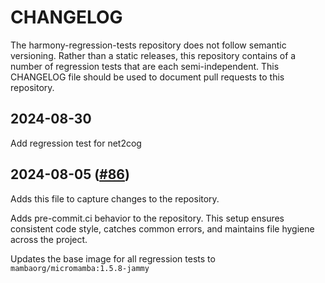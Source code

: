 # CHANGELOG

The harmony-regression-tests repository does not follow semantic
versioning. Rather than a static releases, this repository contains of a number
of regression tests that are each semi-independent.  This CHANGELOG file should be used
to document pull requests to this repository.

## 2024-08-30 

Add regression test for net2cog

## 2024-08-05 ([#86](https://github.com/nasa/harmony-regression-tests/pull/86))

Adds this file to capture changes to the repository.

Adds pre-commit.ci behavior to the repository. This setup ensures consistent code style, catches common errors, and maintains file hygiene across the project.

Updates the base image for all regression tests to `mambaorg/micromamba:1.5.8-jammy`
